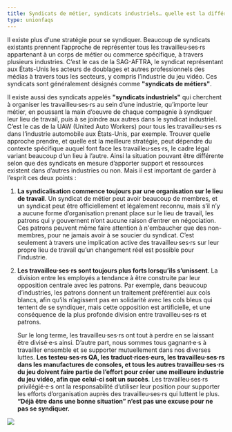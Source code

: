 ```yaml
---
title: Syndicats de métier, syndicats industriels… quelle est la différence ?
type: unionfaqs
---
```

Il existe plus d'une stratégie pour se syndiquer. Beaucoup de syndicats existants prennent l’approche de représenter tous les travailleu·ses·rs appartenant à un corps de métier ou commerce spécifique, à travers plusieurs industries. C’est le cas de la SAG-AFTRA, le syndicat représentant aux États-Unis les acteurs de doublages et autres professionnels des médias à travers tous les secteurs, y compris l’industrie du jeu vidéo. Ces syndicats sont généralement désignés comme **"syndicats de métiers"**.

Il existe aussi des syndicats appelés **"syndicats industriels"** qui cherchent à organiser les travailleu·ses·rs au sein d’une industrie, qu’importe leur métier, en poussant la main d’oeuvre de chaque compagnie à syndiquer leur lieu de travail, puis à se joindre aux autres dans le syndicat industriel. C’est le cas de la UAW (United Auto Workers) pour tous les travailleu·ses·rs dans l’industrie automobile aux États-Unis, par exemple. Trouver quelle approche prendre, et quelle est la meilleure stratégie, peut dépendre du contexte spécifique auquel font face les travailleu·ses·rs, le cadre légal variant beaucoup d’un lieu à l’autre. Ainsi la situation pouvant être différente selon que des syndicats en mesure d’apporter support et ressources existent dans d’autres industries ou non. Mais il est important de garder à l’esprit ces deux points :

1) **La syndicalisation commence toujours par une organisation sur le lieu de travail**. Un syndicat de métier peut avoir beaucoup de membres, et un syndicat peut être officiellement et légalement reconnu, mais s’il n’y a aucune forme d’organisation prenant place sur le lieu de travail, les patrons qui y gouvernent n’ont aucune raison d’entrer en négociation. Ces patrons peuvent même faire attention à n'embaucher que des non-membres, pour ne jamais avoir à se soucier du syndicat. C’est seulement à travers une implication active des travailleu·ses·rs sur leur propre lieu de travail qu’un changement réel est possible pour l’industrie.

2) **Les travailleu·ses·rs sont toujours plus forts lorsqu’ils s’unissent**. La division entre les employés a tendance à être construite par leur opposition centrale avec les patrons. Par exemple, dans beaucoup d’industries, les patrons donnent un traitement préférentiel aux cols blancs, afin qu’ils n’agissent pas en solidarité avec les cols bleus qui tentent de se syndiquer, mais cette opposition est artificielle, et une conséquence de la plus profonde division entre travailleu·ses·rs et patrons.

   Sur le long terme, les travailleu·ses·rs ont tout à perdre en se laissant être divisé·e·s ainsi. D’autre part, nous sommes tous gagnant·e·s à travailler ensemble et se supporter mutuellement dans nos diverses
luttes. **Les testeu·ses·rs QA, les traduct·rices·eurs, les travailleu·ses·rs dans les manufactures de consoles, et tous les autres travailleu·ses·rs du jeu doivent faire partie de l’effort pour créer une meilleure industrie du jeu vidéo, afin que celui-ci soit un succès**. Les travailleu·ses·rs privilégié·e·s ont la responsabilité d’utiliser leur position pour supporter les efforts d’organisation auprès des travailleu·ses·rs qui luttent le plus. **“Déjà être dans une bonne situation” n’est pas une excuse pour ne pas se syndiquer.**

<div class="md-img">
<img
 src="/images/faqs/Pokemon_All.png"
/>
</div>

